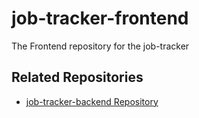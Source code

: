 # job-tracker-frontend
The Frontend repository for the job-tracker
## Related Repositories
- [job-tracker-backend Repository](https://github.com/ksaii/job-tracker-backend)
